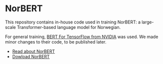 # NorBERT
This repository contains in-house code used in training NorBERT: a large-scale Transformer-based language model for Norwegian.

For general training, [BERT For TensorFlow from NVIDIA](https://github.com/NVIDIA/DeepLearningExamples/tree/master/TensorFlow/LanguageModeling/BERT) was used. We made minor changes to their code, to be published later. 

- [Read about NorBERT](http://wiki.nlpl.eu/index.php?title=Vectors/norlm/norbert)
- [Dowload NorBERT](http://vectors.nlpl.eu/repository/)
